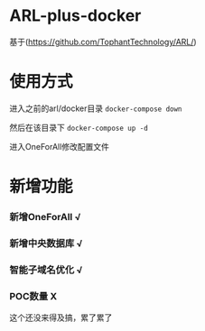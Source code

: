 # ARL-plus-docker
基于(https://github.com/TophantTechnology/ARL/)

# 使用方式
进入之前的arl/docker目录
```docker-compose down```

然后在该目录下
```docker-compose up -d```

进入OneForAll修改配置文件

# 新增功能
### 新增OneForAll √
### 新增中央数据库 √
### 智能子域名优化 √
### POC数量 X
这个还没来得及搞，累了累了
